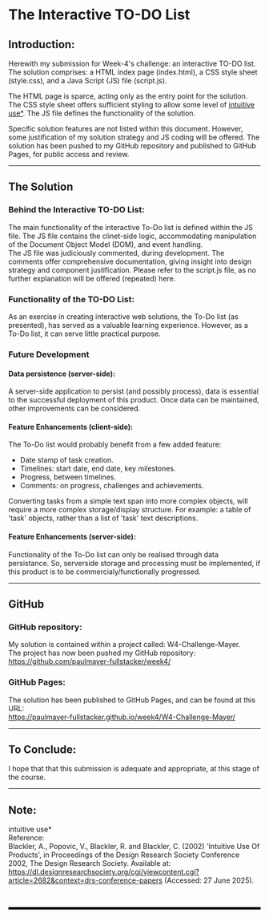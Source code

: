 # The Interactive TO-DO List

## Introduction:

Herewith my submission for Week-4's challenge: an interactive TO-DO list. The solution comprises: a HTML index page (index.html), a CSS style sheet (style.css), and a Java Script (JS) file (script.js).

The HTML page is sparce, acting only as the entry point for the solution. The CSS style sheet offers sufficient styling to allow some level of [intuitive use*](#note). The JS file defines the functionality of the solution.

Specific solution features are not listed within this document. However, some justification of my solution strategy and JS coding will be offered.
The solution has been pushed to my GitHub repository and published to GitHub Pages, for public access and review.

---

## The Solution

### Behind the Interactive TO-DO List:

The main functionality of the interactive To-Do list is defined within the JS file. The JS file contains the clinet-side logic, accommodating manipulation of the Document Object Model (DOM), and event handling.  
The JS file was judiciously commented, during development. The comments offer comprehensive documentation, giving insight into design strategy and component justification. Please refer to the script.js file, as no further explanation will be offered (repeated) here.  

### Functionality of the TO-DO List:

As an exercise in creating interactive web solutions, the To-Do list (as presented), has served as a valuable learning experience. However, as a To-Do list, it can serve little practical purpose.

### Future Development

#### Data persistence (server-side):
A server-side application to persist (and possibly process), data is essential to the successful deployment of this product. Once data can be maintained, other improvements can be considered.

#### Feature Enhancements (client-side):

The To-Do list would probably benefit from a few added feature:
- Date stamp of task creation.
- Timelines: start date, end date, key milestones.
- Progress, between timelines.
- Comments: on progress, challenges and achievements.

Converting tasks from a simple text span into more complex objects, will require a more complex storage/display structure. For example: a table of 'task' objects, rather than a list of 'task' text descriptions.

#### Feature Enhancements (server-side):

Functionality of the To-Do list can only be realised through data persistance. So, serverside storage and processing must be implemented, if this product is to be commercialy/functionally progressed.

---

## GitHub

### GitHub repository:

My solution is contained within a project called: W4-Challenge-Mayer.  
The project has now been pushed my GitHub repository: https://github.com/paulmayer-fullstacker/week4/


### GitHub Pages:

The solution has been published to GitHub Pages, and can be found at this URL:  
https://paulmayer-fullstacker.github.io/week4/W4-Challenge-Mayer/

---

## To Conclude:

I hope that that this submission is adequate and appropriate, at this stage of the course.

---

## Note:
intuitive use*  
Reference:  
Blackler, A., Popovic, V., Blackler, R. and Blackler, C. (2002) 'Intuitive Use Of Products', in Proceedings of the Design Research Society Conference 2002, The Design Research Society. 
Available at: https://dl.designresearchsociety.org/cgi/viewcontent.cgi?article=2682&context=drs-conference-papers (Accessed: 27 June 2025).

<br/>

<hr style="height: 5px; background-color: black; border: none;">